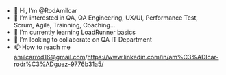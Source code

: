 - 👋 Hi, I’m @RodAmilcar
- 👀 I’m interested in QA, QA Engineering, UX/UI, Performance Test, Scrum, Agile, Trainning, Coaching...
- 🌱 I’m currently learning LoadRunner basics
- 💞️ I’m looking to collaborate on QA IT Department
- 📫 How to reach me amilcarrod16@gmail.com/https://www.linkedin.com/in/am%C3%ADlcar-rodr%C3%ADguez-9776b31a5/

<!---
RodAmilcar/RodAmilcar is a ✨ special ✨ repository because its `README.md` (this file) appears on your GitHub profile.
You can click the Preview link to take a look at your changes.
--->
